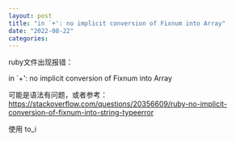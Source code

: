 ```yaml
---
layout: post
title: "in `+': no implicit conversion of Fixnum into Array"
date: "2022-08-22"
categories: 
---
```

<p>ruby文件出现报错：</p>
<p>in `+&#39;: no implicit conversion of Fixnum into Array</p>
<p>可能是语法有问题，或者参考：<a href="https://stackoverflow.com/questions/20356609/ruby-no-implicit-conversion-of-fixnum-into-string-typeerror">https://stackoverflow.com/questions/20356609/ruby-no-implicit-conversion-of-fixnum-into-string-typeerror</a></p>
<p>使用 to_i</p>
